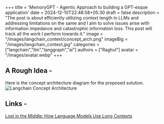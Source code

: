 +++
title = 'MemoryGPT - Agentic Approach to building a GPT-esque application'
date = 2024-12-10T22:48:58+05:30
draft = false
description = "The post is about efficiently utilizing context length in LLMs and addressing limitations on the same and I aim to solve issues arise with information impedance and catastrophic information loss. This post will track all the work I perform towards it."
image = "/images/langchain_context/concept_arch.png"
imageBig = "/images/langchain_context.jpg"
categories = ["langchain","llm","langgraph","ai"]
authors = ["Raghul"]
avatar = "/images/avatar.webp"
+++

## A Rough Idea - 
Here is the concept architecture diagram for the proposed solution.
![Langchain Concept Architecture](/images/langchain_context/concept_arch.png)

## Links - 
[Lost in the Middle: How Language Models Use Long Contexts](https://arxiv.org/pdf/2307.03172)
